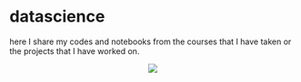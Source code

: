 # datascience
here I share my codes and notebooks from the courses that I have taken or the projects that I have worked on.
<br/>
<p align="center">
  <img src="https://raw.githubusercontent.com/donnemartin/data-science-ipython-notebooks/master/images/README_1200x800.gif">
</p>
